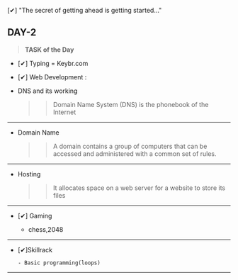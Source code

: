 [✔] "The secret of getting ahead is getting started..."

## DAY-2 ##

> **TASK of the Day**
- [✔] Typing = Keybr.com

- [✔] Web Development :
             
 - DNS and its working
   >>Domain Name System (DNS) is the phonebook of the Internet
 ***
 - Domain Name
   >>A domain contains a group of computers that can be accessed and administered with a common set of rules.
 ***
 - Hosting
   >> It allocates space on a web server for a website to store its files
 ***
- [✔] Gaming
   
     - chess,2048
***
- [✔]Skillrack

      - Basic programming(loops)
***
